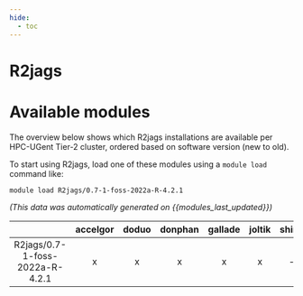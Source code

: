 ```yaml
---
hide:
  - toc
---
```


R2jags
======

# Available modules


The overview below shows which R2jags installations are available per HPC-UGent Tier-2 cluster, ordered based on software version (new to old).

To start using R2jags, load one of these modules using a `module load` command like:

```shell
module load R2jags/0.7-1-foss-2022a-R-4.2.1
```

*(This data was automatically generated on {{modules_last_updated}})*  

| |accelgor|doduo|donphan|gallade|joltik|shinx|skitty|
| :---: | :---: | :---: | :---: | :---: | :---: | :---: | :---: |
|R2jags/0.7-1-foss-2022a-R-4.2.1|x|x|x|x|x|-|-|
